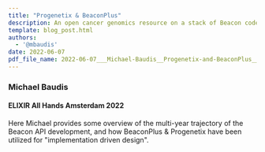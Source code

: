 ```yaml
---
title: "Progenetix & BeaconPlus"
description: An open cancer genomics resource on a stack of Beacon code...
template: blog_post.html 
authors:
  - '@mbaudis'
date: 2022-06-07
pdf_file_name: 2022-06-07___Michael-Baudis__Progenetix-and-BeaconPlus__ELIXIR-All-Hands-Slides.pdf
---
```


### Michael Baudis
#### ELIXIR All Hands Amsterdam 2022

Here Michael provides some overview of the multi-year trajectory of the Beacon API
development, and how BeaconPlus & Progenetix have been utilized for "implementation
driven design".